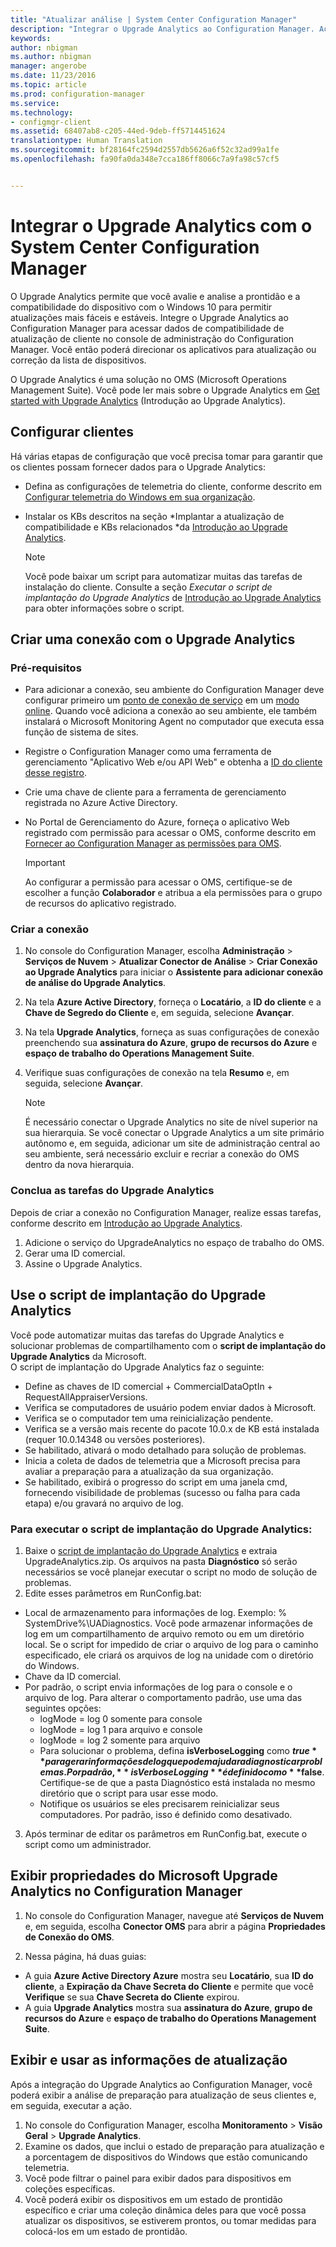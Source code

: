 ```yaml
---
title: "Atualizar análise | System Center Configuration Manager"
description: "Integrar o Upgrade Analytics ao Configuration Manager. Acessar dados de compatibilidade de atualização no seu console de administração. Dispositivos de destino para atualização ou correção."
keywords: 
author: nbigman
ms.author: nbigman
manager: angerobe
ms.date: 11/23/2016
ms.topic: article
ms.prod: configuration-manager
ms.service: 
ms.technology:
- configmgr-client
ms.assetid: 68407ab8-c205-44ed-9deb-ff5714451624
translationtype: Human Translation
ms.sourcegitcommit: bf28164fc2594d2557db5626a6f52c32ad99a1fe
ms.openlocfilehash: fa90fa0da348e7cca186ff8066c7a9fa98c57cf5


---
```


# <a name="integrate-upgrade-analytics-with-system-center-configuration-manager"></a>Integrar o Upgrade Analytics com o System Center Configuration Manager

O Upgrade Analytics permite que você avalie e analise a prontidão e a compatibilidade do dispositivo com o Windows 10 para permitir atualizações mais fáceis e estáveis. Integre o Upgrade Analytics ao Configuration Manager para acessar dados de compatibilidade de atualização de cliente no console de administração do Configuration Manager. Você então poderá direcionar os aplicativos para atualização ou correção da lista de dispositivos.

O Upgrade Analytics é uma solução no OMS (Microsoft Operations Management Suite). Você pode ler mais sobre o Upgrade Analytics em [Get started with Upgrade Analytics](https://technet.microsoft.com/itpro/windows/deploy/upgrade-analytics-get-started) (Introdução ao Upgrade Analytics).

## <a name="configure-clients"></a>Configurar clientes

Há várias etapas de configuração que você precisa tomar para garantir que os clientes possam fornecer dados para o Upgrade Analytics:

-  Defina as configurações de telemetria do cliente, conforme descrito em [Configurar telemetria do Windows em sua organização](https://technet.microsoft.com/itpro/windows/manage/configure-windows-telemetry-in-your-organization).
-  Instalar os KBs descritos na seção *Implantar a atualização de compatibilidade e KBs relacionados *da [Introdução ao Upgrade Analytics](https://technet.microsoft.com/itpro/windows/deploy/upgrade-analytics-get-started).

    > [!NOTE]
    > Você pode baixar um script para automatizar muitas das tarefas de instalação do cliente. Consulte a seção *Executar o script de implantação do Upgrade Analytics* de [Introdução ao Upgrade Analytics](https://technet.microsoft.com/itpro/windows/deploy/upgrade-analytics-get-started) para obter informações sobre o script.

## <a name="create-a-connection-to-upgrade-analytics"></a>Criar uma conexão com o Upgrade Analytics

### <a name="prerequisites"></a>Pré-requisitos

- Para adicionar a conexão, seu ambiente do Configuration Manager deve configurar primeiro um [ponto de conexão de serviço](/sccm/core/servers/deploy/configure/about-the-service-connection-point) em um [modo online](https://azure.microsoft.com/en-us/documentation/articles/resource-group-create-service-principal-portal/). Quando você adiciona a conexão ao seu ambiente, ele também instalará o Microsoft Monitoring Agent no computador que executa essa função de sistema de sites.
- Registre o Configuration Manager como uma ferramenta de gerenciamento "Aplicativo Web e/ou API Web" e obtenha a [ID do cliente desse registro](https://azure.microsoft.com/documentation/articles/active-directory-integrating-applications/).
- Crie uma chave de cliente para a ferramenta de gerenciamento registrada no Azure Active Directory.
- No Portal de Gerenciamento do Azure, forneça o aplicativo Web registrado com permissão para acessar o OMS, conforme descrito em [Fornecer ao Configuration Manager as permissões para OMS](https://azure.microsoft.com/en-us/documentation/articles/log-analytics-sccm/#provide-configuration-manager-with-permissions-to-oms).

    > [!IMPORTANT]
    > Ao configurar a permissão para acessar o OMS, certifique-se de escolher a função **Colaborador** e atribua a ela permissões para o grupo de recursos do aplicativo registrado.

### <a name="create-the-connection"></a>Criar a conexão

1.  No console do Configuration Manager, escolha **Administração** > **Serviços de Nuvem** > **Atualizar Conector de Análise** > **Criar Conexão ao Upgrade Analytics** para iniciar o **Assistente para adicionar conexão de análise do Upgrade Analytics**.
3.  Na tela **Azure Active Directory**, forneça o **Locatário**, a **ID do cliente** e a **Chave de Segredo do Cliente** e, em seguida, selecione **Avançar**.
4.  Na tela **Upgrade Analytics**, forneça as suas configurações de conexão preenchendo sua **assinatura do Azure**, **grupo de recursos do Azure** e **espaço de trabalho do Operations Management Suite**.
5.  Verifique suas configurações de conexão na tela **Resumo** e, em seguida, selecione **Avançar**.

    > [!NOTE]
    > É necessário conectar o Upgrade Analytics no site de nível superior na sua hierarquia. Se você conectar o Upgrade Analytics a um site primário autônomo e, em seguida, adicionar um site de administração central ao seu ambiente, será necessário excluir e recriar a conexão do OMS dentro da nova hierarquia.

### <a name="complete-upgrade-analytics-tasks"></a>Conclua as tarefas do Upgrade Analytics  

Depois de criar a conexão no Configuration Manager, realize essas tarefas, conforme descrito em [Introdução ao Upgrade Analytics](https://technet.microsoft.com/itpro/windows/deploy/upgrade-analytics-get-started).  

1. Adicione o serviço do UpgradeAnalytics no espaço de trabalho do OMS.  
2. Gerar uma ID comercial.  
3. Assine o Upgrade Analytics.   

## <a name="use-the-upgrade-analytics-deployment-script"></a>Use o script de implantação do Upgrade Analytics  

Você pode automatizar muitas das tarefas do Upgrade Analytics e solucionar problemas de compartilhamento com o **script de implantação do Upgrade Analytics** da Microsoft.  
O script de implantação do Upgrade Analytics faz o seguinte:  

- Define as chaves de ID comercial + CommercialDataOptIn + RequestAllAppraiserVersions.  
- Verifica se computadores de usuário podem enviar dados à Microsoft.  
- Verifica se o computador tem uma reinicialização pendente.   
- Verifica se a versão mais recente do pacote 10.0.x de KB está instalada (requer 10.0.14348 ou versões posteriores).  
- Se habilitado, ativará o modo detalhado para solução de problemas.  
- Inicia a coleta de dados de telemetria que a Microsoft precisa para avaliar a preparação para a atualização da sua organização.  
- Se habilitado, exibirá o progresso do script em uma janela cmd, fornecendo visibilidade de problemas (sucesso ou falha para cada etapa) e/ou gravará no arquivo de log.  
  
### <a name="to-run-the-upgrade-analytics-deployment-script"></a>Para executar o script de implantação do Upgrade Analytics:  
  
1. Baixe o [script de implantação do Upgrade Analytics](https://go.microsoft.com/fwlink/?LinkID=822966&clcid=0x409) e extraia UpgradeAnalytics.zip. Os arquivos na pasta **Diagnóstico** só serão necessários se você planejar executar o script no modo de solução de problemas.  
2. Edite esses parâmetros em RunConfig.bat:  
- Local de armazenamento para informações de log. Exemplo: % SystemDrive%\UADiagnostics. Você pode armazenar informações de log em um compartilhamento de arquivo remoto ou em um diretório local. Se o script for impedido de criar o arquivo de log para o caminho especificado, ele criará os arquivos de log na unidade com o diretório do Windows.  
- Chave da ID comercial.  
- Por padrão, o script envia informações de log para o console e o arquivo de log. Para alterar o comportamento padrão, use uma das seguintes opções:  
    - logMode = log 0 somente para console  
    - logMode = log 1 para arquivo e console  
    - logMode = log 2 somente para arquivo  
    - Para solucionar o problema, defina **isVerboseLogging** como **$true** para gerar informações de log que podem ajudar a diagnosticar problemas. Por padrão, **isVerboseLogging** é definido como **$false**. Certifique-se de que a pasta Diagnóstico está instalada no mesmo diretório que o script para usar esse modo.  
    - Notifique os usuários se eles precisarem reinicializar seus computadores. Por padrão, isso é definido como desativado.  
  
3. Após terminar de editar os parâmetros em RunConfig.bat, execute o script como um administrador.  
  
  
## <a name="view-microsoft-upgrade-analytics-properties-in-configuration-manager"></a>Exibir propriedades do Microsoft Upgrade Analytics no Configuration Manager  
  
1.  No console do Configuration Manager, navegue até **Serviços de Nuvem** e, em seguida, escolha **Conector OMS** para abrir a página **Propriedades de Conexão do OMS**.  

2.  Nessa página, há duas guias:
  * A guia **Azure Active Directory Azure** mostra seu **Locatário**, sua **ID do cliente**, a **Expiração da Chave Secreta do Cliente** e permite que você **Verifique** se sua **Chave Secreta do Cliente** expirou.
  * A guia **Upgrade Analytics** mostra sua **assinatura do Azure**, **grupo de recursos do Azure** e **espaço de trabalho do Operations Management Suite**.

## <a name="view-and-use-the-upgrade-information"></a>Exibir e usar as informações de atualização

Após a integração do Upgrade Analytics ao Configuration Manager, você poderá exibir a análise de preparação para atualização de seus clientes e, em seguida, executar a ação.

1. No console do Configuration Manager, escolha **Monitoramento** > **Visão Geral** > **Upgrade Analytics**.
2. Examine os dados, que inclui o estado de preparação para atualização e a porcentagem de dispositivos do Windows que estão comunicando telemetria.
3. Você pode filtrar o painel para exibir dados para dispositivos em coleções específicas.
4. Você poderá exibir os dispositivos em um estado de prontidão específico e criar uma coleção dinâmica deles para que você possa atualizar os dispositivos, se estiverem prontos, ou tomar medidas para colocá-los em um estado de prontidão.



<!--HONumber=Dec16_HO3-->


